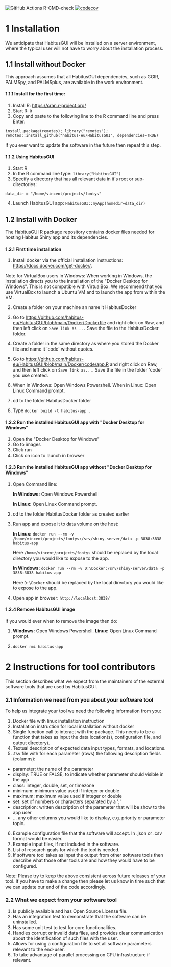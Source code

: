 ![GitHub Actions R-CMD-check](https://github.com/habitus-eu/HabitusGUI/workflows/R-CMD-check-full/badge.svg)
[![codecov](https://codecov.io/gh/habitus-eu/HabitusGUI/branch/main/graph/badge.svg?token=GPRPJ3IXWC)](https://codecov.io/gh/habitus-eu/HabitusGUI)

# 1 Installation

We anticipate that HabitusGUI will be installed on a server environment, where the typical user will not have to worry about the installation process.

## 1.1 Install without Docker

This approach assumes that all HabitusGUI dependencies, such as GGIR, PALMSpy, and PALMSplus, are available in the work environment.

#### 1.1.1 Install for the first time:

1. Install R: https://cran.r-project.org/
2. Start R: `R`
3. Copy and paste to the following line to the R command line and press Enter:

```
install.package(remotes); library("remotes"); remotes::install_github("habitus-eu/HabitusGUI", dependencies=TRUE)
```

If you ever want to update the software in the future then repeat this step.

#### 1.1.2 Using HabitusGUI

1. Start R
2. In the R command line type: `library("HabitusGUI")`
3. Specify a directory that has all relevant data in it's root or sub-directories:

`data_dir = "/home/vincent/projects/fontys"`

4. Launch HabitusGUI app: `HabitusGUI::myApp(homedir=data_dir)`

## 1.2 Install with Docker

The HabitusGUI R package repository contains docker files needed for hosting Habitus Shiny app and
its dependencies.

#### 1.2.1 First time installation

1. Install docker via the official installation instructions: https://docs.docker.com/get-docker/.

Note for VirtualBox users in Windows: When working in Windows, the installation directs you to the installation of the "Docker Desktop for Windows". This is not compatible with VirtualBox. We recommend that you use VirtualBox to launch a Ubuntu VM and to launch the app from within the VM.

2. Create a folder on your machine an name it HabitusDocker

3. Go to https://github.com/habitus-eu/HabitusGUI/blob/main/Docker/Dockerfile and right click on Raw, and then left click on `Save link as ...` Save the file to the HabitusDocker folder.

4. Create a folder in the same directory as where you stored the Docker file and name it 'code' without quotes.

5. Go to https://github.com/habitus-eu/HabitusGUI/blob/main/Docker/code/app.R and right click on Raw, and then left click on `Save link as...`. Save the file in the folder 'code' you use created.

6. When in Windows: Open Windows Powershell.
When in Linux: Open Linux Command prompt.

7. cd to the folder HabitusDocker folder

8. Type `docker build -t habitus-app .`


#### 1.2.2 Run the installed HabitusGUI app with "Docker Desktop for Windows"

1. Open the "Docker Desktop for Windows"
2. Go to images
3. Click run
4. Click on icon to launch in browser


#### 1.2.3 Run the installed HabitusGUI app without "Docker Desktop for Windows"

1. Open Command line:

   **In Windows:** Open Windows Powershell

   **In Linux:** Open Linux Command prompt.

2. cd to the folder HabitusDocker folder as created earlier

3. Run app and expose it to data volume on the host:

   **In Linux:** `docker run --rm -v /home/vincent/projects/fontys:/srv/shiny-server/data -p 3838:3838 habitus-app`

   Here `/home/vincent/projects/fontys` should be replaced by the local directory you would like to expose to the app.

   **In Windows:** `docker run --rm -v D:\Docker:/srv/shiny-server/data -p 3838:3838 habitus-app`

   Here `D:\Docker` should be replaced by the local directory you would like to expose to the app.

4. Open app in browser: `http://localhost:3838/`


#### 1.2.4 Remove HabitusGUI image

If you would ever when to remove the image then do:

1. **Windows:** Open Windows Powershell. **Linux:** Open Linux Command prompt.

2. `docker rmi habitus-app`


# 2 Instructions for tool contributors

This section describes what we expect from the maintainers of the external software tools that are used by HabitusGUI.

### 2.1 Information we need from you about your software tool

To help us integrate your tool we need the following information from you:

1. Docker file with linux installation instruction
2. Installation instruction for local installation without docker
3. Single function call to interact with the package. This needs to be a function that takes as input the data location(s), configuration file, and output directory).
4. Textual description of expected data input types, formats, and locations.
5. .tsv file with for each parameter (rows) the following description fields (columns):
  - parameter: the name of the parameter
  - display: TRUE or FALSE, to indicate whether parameter should visible in the app
  - class: integer, double, set, or timezone
  - minimum: minimum value used if integer or double
  - maximum: maximum value used if integer or double
  - set: set of numbers or characters separated by a ';'
  - description: written description of the parameter that will be show to the app user
  - ... any other columns you would like to display, e.g. priority or parameter topic.
6. Example configuration file that the software will accept. In .json or .csv format would be easier.
7. Example input files, if not included in the software.
8. List of research goals for which the tool is needed.
9. If software tool takes as input the output from other software tools then describe what those other tools are and how they would have to be configured.

Note: Please try to keep the above consistent across future releases of your tool. If you have to make a change then please let us know in time such that we can update our end of the code accordingly.

### 2.2 What we expect from your software tool

1. Is publicly available and has Open Source License file.
2. Has an integration test to demonstrate that the software can be uninstalled.
3. Has some unit test to test for core functionalities.
4. Handles corrupt or invalid data files, and provides clear communication about the identification of such files with the user.
5. Allows for using a configuration file to set all software parameters relevant to the end-user.
6. To take advantage of parallel processing on CPU infrastructure if relevant.
